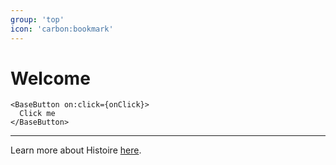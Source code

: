 ```yaml
---
group: 'top'
icon: 'carbon:bookmark'
---
```


# Welcome

```svelte
<BaseButton on:click={onClick}>
  Click me
</BaseButton>
```

---

Learn more about Histoire [here](https://histoire.dev/).
